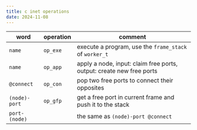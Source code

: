 ```yaml
---
title: c inet operations
date: 2024-11-08
---
```


| word          | operation | comment                                                              |
|---------------|-----------|----------------------------------------------------------------------|
| `name`        | `op_exe`  | execute a program, use the `frame_stack` of `worker_t`               |
| `name`        | `op_app`  | apply a node, input: claim free ports, output: create new free ports |
| `@connect`    | `op_con`  | pop two free ports to connect their opposites                        |
| `(node)-port` | `op_gfp`  | get a free port in current frame and push it to the stack            |
| `port-(node)` |           | the same as `(node)-port @connect`                                   |
